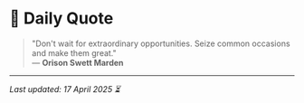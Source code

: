 # 📜 Daily Quote

> "Don't wait for extraordinary opportunities. Seize common occasions and make them great."  
> — **Orison Swett Marden**

---

_Last updated: 17 April 2025 ⏳_
